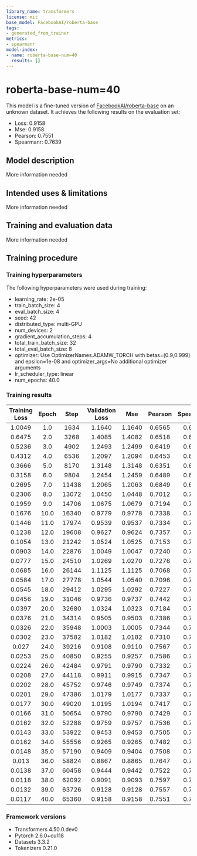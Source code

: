 ```yaml
---
library_name: transformers
license: mit
base_model: FacebookAI/roberta-base
tags:
- generated_from_trainer
metrics:
- spearmanr
model-index:
- name: roberta-base-num=40
  results: []
---
```


<!-- This model card has been generated automatically according to the information the Trainer had access to. You
should probably proofread and complete it, then remove this comment. -->

# roberta-base-num=40

This model is a fine-tuned version of [FacebookAI/roberta-base](https://huggingface.co/FacebookAI/roberta-base) on an unknown dataset.
It achieves the following results on the evaluation set:
- Loss: 0.9158
- Mse: 0.9158
- Pearson: 0.7551
- Spearmanr: 0.7639

## Model description

More information needed

## Intended uses & limitations

More information needed

## Training and evaluation data

More information needed

## Training procedure

### Training hyperparameters

The following hyperparameters were used during training:
- learning_rate: 2e-05
- train_batch_size: 4
- eval_batch_size: 4
- seed: 42
- distributed_type: multi-GPU
- num_devices: 2
- gradient_accumulation_steps: 4
- total_train_batch_size: 32
- total_eval_batch_size: 8
- optimizer: Use OptimizerNames.ADAMW_TORCH with betas=(0.9,0.999) and epsilon=1e-08 and optimizer_args=No additional optimizer arguments
- lr_scheduler_type: linear
- num_epochs: 40.0

### Training results

| Training Loss | Epoch | Step  | Validation Loss | Mse    | Pearson | Spearmanr |
|:-------------:|:-----:|:-----:|:---------------:|:------:|:-------:|:---------:|
| 1.0049        | 1.0   | 1634  | 1.1640          | 1.1640 | 0.6565  | 0.6629    |
| 0.6475        | 2.0   | 3268  | 1.4085          | 1.4082 | 0.6518  | 0.6494    |
| 0.5236        | 3.0   | 4902  | 1.2493          | 1.2499 | 0.6419  | 0.6435    |
| 0.4312        | 4.0   | 6536  | 1.2097          | 1.2094 | 0.6453  | 0.6490    |
| 0.3666        | 5.0   | 8170  | 1.3148          | 1.3148 | 0.6351  | 0.6492    |
| 0.3158        | 6.0   | 9804  | 1.2454          | 1.2459 | 0.6489  | 0.6725    |
| 0.2695        | 7.0   | 11438 | 1.2065          | 1.2063 | 0.6849  | 0.6922    |
| 0.2306        | 8.0   | 13072 | 1.0450          | 1.0448 | 0.7012  | 0.7134    |
| 0.1959        | 9.0   | 14706 | 1.0675          | 1.0679 | 0.7194  | 0.7269    |
| 0.1676        | 10.0  | 16340 | 0.9779          | 0.9778 | 0.7338  | 0.7460    |
| 0.1446        | 11.0  | 17974 | 0.9539          | 0.9537 | 0.7334  | 0.7430    |
| 0.1238        | 12.0  | 19608 | 0.9627          | 0.9624 | 0.7357  | 0.7497    |
| 0.1054        | 13.0  | 21242 | 1.0524          | 1.0525 | 0.7153  | 0.7280    |
| 0.0903        | 14.0  | 22876 | 1.0049          | 1.0047 | 0.7240  | 0.7413    |
| 0.0777        | 15.0  | 24510 | 1.0269          | 1.0270 | 0.7276  | 0.7390    |
| 0.0685        | 16.0  | 26144 | 1.1125          | 1.1125 | 0.7068  | 0.7199    |
| 0.0584        | 17.0  | 27778 | 1.0544          | 1.0540 | 0.7096  | 0.7235    |
| 0.0545        | 18.0  | 29412 | 1.0295          | 1.0292 | 0.7227  | 0.7387    |
| 0.0456        | 19.0  | 31046 | 0.9736          | 0.9737 | 0.7442  | 0.7517    |
| 0.0397        | 20.0  | 32680 | 1.0324          | 1.0323 | 0.7184  | 0.7313    |
| 0.0376        | 21.0  | 34314 | 0.9505          | 0.9503 | 0.7386  | 0.7545    |
| 0.0326        | 22.0  | 35948 | 1.0003          | 1.0005 | 0.7344  | 0.7429    |
| 0.0302        | 23.0  | 37582 | 1.0182          | 1.0182 | 0.7310  | 0.7374    |
| 0.027         | 24.0  | 39216 | 0.9108          | 0.9110 | 0.7567  | 0.7696    |
| 0.0253        | 25.0  | 40850 | 0.9255          | 0.9257 | 0.7586  | 0.7703    |
| 0.0224        | 26.0  | 42484 | 0.9791          | 0.9790 | 0.7332  | 0.7439    |
| 0.0208        | 27.0  | 44118 | 0.9911          | 0.9915 | 0.7347  | 0.7442    |
| 0.0202        | 28.0  | 45752 | 0.9746          | 0.9749 | 0.7374  | 0.7552    |
| 0.0201        | 29.0  | 47386 | 1.0179          | 1.0177 | 0.7337  | 0.7389    |
| 0.0177        | 30.0  | 49020 | 1.0195          | 1.0194 | 0.7417  | 0.7486    |
| 0.0166        | 31.0  | 50654 | 0.9790          | 0.9790 | 0.7429  | 0.7614    |
| 0.0162        | 32.0  | 52288 | 0.9759          | 0.9757 | 0.7536  | 0.7616    |
| 0.0143        | 33.0  | 53922 | 0.9453          | 0.9453 | 0.7505  | 0.7611    |
| 0.0162        | 34.0  | 55556 | 0.9265          | 0.9265 | 0.7482  | 0.7546    |
| 0.0148        | 35.0  | 57190 | 0.9409          | 0.9404 | 0.7508  | 0.7549    |
| 0.013         | 36.0  | 58824 | 0.8867          | 0.8865 | 0.7647  | 0.7697    |
| 0.0138        | 37.0  | 60458 | 0.9444          | 0.9442 | 0.7522  | 0.7626    |
| 0.0118        | 38.0  | 62092 | 0.9091          | 0.9093 | 0.7597  | 0.7639    |
| 0.0132        | 39.0  | 63726 | 0.9128          | 0.9128 | 0.7557  | 0.7694    |
| 0.0117        | 40.0  | 65360 | 0.9158          | 0.9158 | 0.7551  | 0.7639    |


### Framework versions

- Transformers 4.50.0.dev0
- Pytorch 2.6.0+cu118
- Datasets 3.3.2
- Tokenizers 0.21.0
